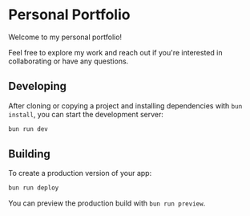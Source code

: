 # Personal Portfolio

Welcome to my personal portfolio!

Feel free to explore my work and reach out if you're interested in collaborating or have any questions.

## Developing

After cloning or copying a project and installing dependencies with `bun install`, you can start the development server:

```bash
bun run dev
```

## Building

To create a production version of your app:

```bash
bun run deploy
```

You can preview the production build with `bun run preview`.
